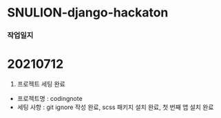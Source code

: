 # SNULION-django-hackaton

### 작업일지 ###

# 20210712
1. 프로젝트 세팅 완료 
- 프로젝트명 : codingnote
- 세팅 사항 : git ignore 작성 완료, scss 패키지 설치 완료, 첫 번째 앱 설치 완료

